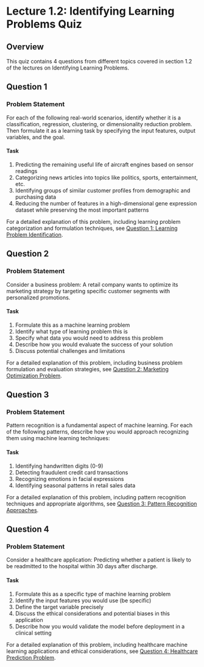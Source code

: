 # Lecture 1.2: Identifying Learning Problems Quiz

## Overview
This quiz contains 4 questions from different topics covered in section 1.2 of the lectures on Identifying Learning Problems.

## Question 1

### Problem Statement
For each of the following real-world scenarios, identify whether it is a classification, regression, clustering, or dimensionality reduction problem. Then formulate it as a learning task by specifying the input features, output variables, and the goal.

#### Task
1. Predicting the remaining useful life of aircraft engines based on sensor readings
2. Categorizing news articles into topics like politics, sports, entertainment, etc.
3. Identifying groups of similar customer profiles from demographic and purchasing data
4. Reducing the number of features in a high-dimensional gene expression dataset while preserving the most important patterns

For a detailed explanation of this problem, including learning problem categorization and formulation techniques, see [Question 1: Learning Problem Identification](L1_2_1_explanation.md).

## Question 2

### Problem Statement
Consider a business problem: A retail company wants to optimize its marketing strategy by targeting specific customer segments with personalized promotions.

#### Task
1. Formulate this as a machine learning problem 
2. Identify what type of learning problem this is
3. Specify what data you would need to address this problem
4. Describe how you would evaluate the success of your solution
5. Discuss potential challenges and limitations

For a detailed explanation of this problem, including business problem formulation and evaluation strategies, see [Question 2: Marketing Optimization Problem](L1_2_2_explanation.md).

## Question 3

### Problem Statement
Pattern recognition is a fundamental aspect of machine learning. For each of the following patterns, describe how you would approach recognizing them using machine learning techniques:

#### Task
1. Identifying handwritten digits (0-9)
2. Detecting fraudulent credit card transactions
3. Recognizing emotions in facial expressions
4. Identifying seasonal patterns in retail sales data

For a detailed explanation of this problem, including pattern recognition techniques and appropriate algorithms, see [Question 3: Pattern Recognition Approaches](L1_2_3_explanation.md).

## Question 4

### Problem Statement
Consider a healthcare application: Predicting whether a patient is likely to be readmitted to the hospital within 30 days after discharge.

#### Task
1. Formulate this as a specific type of machine learning problem
2. Identify the input features you would use (be specific)
3. Define the target variable precisely
4. Discuss the ethical considerations and potential biases in this application
5. Describe how you would validate the model before deployment in a clinical setting

For a detailed explanation of this problem, including healthcare machine learning applications and ethical considerations, see [Question 4: Healthcare Prediction Problem](L1_2_4_explanation.md). 